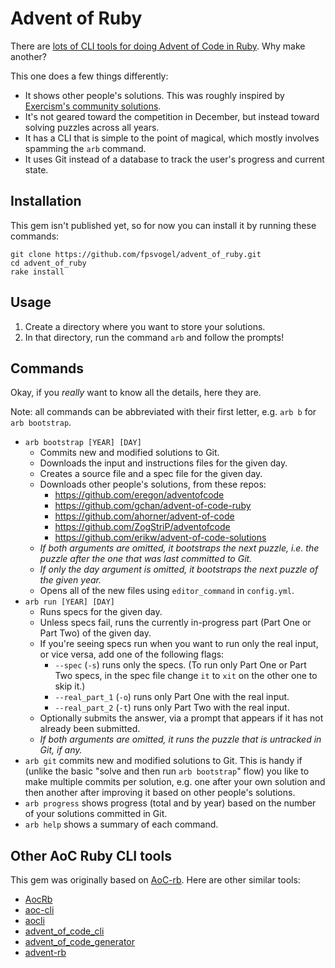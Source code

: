 # Advent of Ruby

There are [lots of CLI tools for doing Advent of Code in Ruby](#other-aoc-ruby-cli-tools). Why make another?

This one does a few things differently:

- It shows other people's solutions. This was roughly inspired by [Exercism's community solutions](https://exercism.org/tracks/ruby/exercises/circular-buffer/solutions).
- It's not geared toward the competition in December, but instead toward solving puzzles across all years.
- It has a CLI that is simple to the point of magical, which mostly involves spamming the `arb` command.
- It uses Git instead of a database to track the user's progress and current state.

## Installation

This gem isn't published yet, so for now you can install it by running these commands:

```
git clone https://github.com/fpsvogel/advent_of_ruby.git
cd advent_of_ruby
rake install
```

## Usage

1. Create a directory where you want to store your solutions.
2. In that directory, run the command `arb` and follow the prompts!

## Commands

Okay, if you *really* want to know all the details, here they are.

Note: all commands can be abbreviated with their first letter, e.g. `arb b` for `arb bootstrap`.

- `arb bootstrap [YEAR] [DAY]`
  - Commits new and modified solutions to Git.
  - Downloads the input and instructions files for the given day.
  - Creates a source file and a spec file for the given day.
  - Downloads other people's solutions, from these repos:
    - <https://github.com/eregon/adventofcode>
    - <https://github.com/gchan/advent-of-code-ruby>
    - <https://github.com/ahorner/advent-of-code>
    - <https://github.com/ZogStriP/adventofcode>
    - <https://github.com/erikw/advent-of-code-solutions>
  - *If both arguments are omitted, it bootstraps the next puzzle, i.e. the puzzle after the one that was last committed to Git.*
  - *If only the day argument is omitted, it bootstraps the next puzzle of the given year.*
  - Opens all of the new files using `editor_command` in `config.yml`.
- `arb run [YEAR] [DAY]`
  - Runs specs for the given day.
  - Unless specs fail, runs the currently in-progress part (Part One or Part Two) of the given day.
  - If you're seeing specs run when you want to run only the real input, or vice versa, add one of the following flags:
    - `--spec` (`-s`) runs only the specs. (To run only Part One or Part Two specs, in the spec file change `it` to `xit` on the other one to skip it.)
    - `--real_part_1` (`-o`) runs only Part One with the real input.
    - `--real_part_2` (`-t`) runs only Part Two with the real input.
  - Optionally submits the answer, via a prompt that appears if it has not already been submitted.
  - *If both arguments are omitted, it runs the puzzle that is untracked in Git, if any.*
- `arb git` commits new and modified solutions to Git. This is handy if (unlike the basic "solve and then run `arb bootstrap`" flow) you like to make multiple commits per solution, e.g. one after your own solution and then another after improving it based on other people's solutions.
- `arb progress` shows progress (total and by year) based on the number of your solutions committed in Git.
- `arb help` shows a summary of each command.

## Other AoC Ruby CLI tools

This gem was originally based on [AoC-rb](https://github.com/Keirua/aoc-cli). Here are other similar tools:

- [AocRb](https://github.com/pacso/aoc_rb)
- [aoc-cli](https://github.com/apexatoll/aoc-cli)
- [aocli](https://github.com/astley92/aocli)
- [advent_of_code_cli](https://github.com/egiurleo/advent_of_code_cli)
- [advent_of_code_generator](https://github.com/Tyflomate/advent_of_code_generator)
- [advent-rb](https://github.com/dnlgrv/advent-rb)
